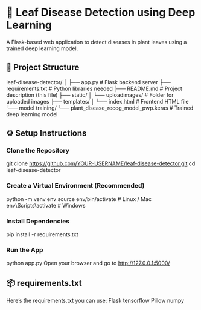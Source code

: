 # 🌿 Leaf Disease Detection using Deep Learning
A Flask-based web application to detect diseases in plant leaves using a trained deep learning model.
## 📂 Project Structure
leaf-disease-detector/
│
├── app.py                  # Flask backend server
├── requirements.txt        # Python libraries needed
├── README.md                # Project description (this file)
├── static/
│   └── uploadimages/        # Folder for uploaded images
├── templates/
│   └── index.html           # Frontend HTML file   
└── model training/
    └── plant_disease_recog_model_pwp.keras  # Trained deep learning model

## ⚙️ Setup Instructions
### Clone the Repository
git clone https://github.com/YOUR-USERNAME/leaf-disease-detector.git
cd leaf-disease-detector
### Create a Virtual Environment (Recommended)
python -m venv env
source env/bin/activate  # Linux / Mac
env\Scripts\activate     # Windows
### Install Dependencies
pip install -r requirements.txt
### Run the App
python app.py
Open your browser and go to http://127.0.0.1:5000/
## 📦 requirements.txt
Here’s the requirements.txt you can use:
Flask
tensorflow
Pillow
numpy


